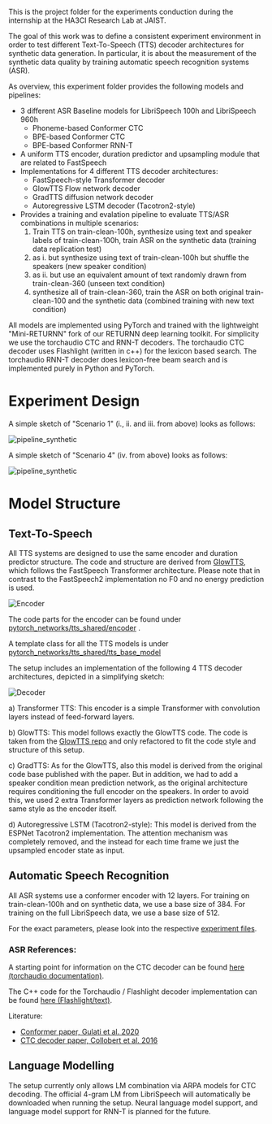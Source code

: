 This is the project folder for the experiments conduction during the internship at the HA3CI Research Lab at JAIST.

The goal of this work was to define a consistent experiment environment in order to test different Text-To-Speech (TTS) decoder architectures for synthetic data generation.
In particular, it is about the measurement of the synthetic data quality by training automatic speech recognition systems (ASR).

As overview, this experiment folder provides the following models and pipelines:
 - 3 different ASR Baseline models for LibriSpeech 100h and LibriSpeech 960h
   - Phoneme-based Conformer CTC
   - BPE-based Conformer CTC
   - BPE-based Conformer RNN-T
 - A uniform TTS encoder, duration predictor and upsampling module that are related to FastSpeech
 - Implementations for 4 different TTS decoder architectures:
   - FastSpeech-style Transformer decoder
   - GlowTTS Flow network decoder
   - GradTTS diffusion network decoder
   - Autoregressive LSTM decoder (Tacotron2-style)
 - Provides a training and evalation pipeline to evaluate TTS/ASR combinations in multiple scenarios:
   1. Train TTS on train-clean-100h, synthesize using text and speaker labels of train-clean-100h, train ASR on the synthetic data (training data replication test)
   2. as i. but synthesize using text of train-clean-100h but shuffle the speakers (new speaker condition)
   3. as ii. but use an equivalent amount of text randomly drawn from train-clean-360 (unseen text condition)
   4. synthesize all of train-clean-360, train the ASR on both original train-clean-100 and the synthetic data (combined training with new text condition)

All models are implemented using PyTorch and trained with the lightweight "Mini-RETURNN" fork of our RETURNN deep learning toolkit.
For simplicity we use the torchaudio CTC and RNN-T decoders. The torchaudio CTC decoder uses Flashlight (written in c++) for the lexicon
based search. The torchaudio RNN-T decoder does lexicon-free beam search and is implemented purely in Python and PyTorch.


Experiment Design
=================

A simple sketch of "Scenario 1" (i., ii. and iii. from above) looks as follows:

![pipeline_synthetic](/users/rossenbach/experiments/jaist_project/docs/figures/pipeline_synthetic.svg)

A simple sketch of "Scenario 4" (iv. from above) looks as follows:

![pipeline_synthetic](/users/rossenbach/experiments/jaist_project/docs/figures/pipeline_combined.svg)


Model Structure
===============

Text-To-Speech
--------------

All TTS systems are designed to use the same encoder and duration predictor structure.
The code and structure are derived from [GlowTTS](https://github.com/jaywalnut310/glow-tts),
which follows the FastSpeech Transformer architecture.
Please note that in contrast to the FastSpeech2 implementation no F0 and no energy prediction is used.

![Encoder](/users/rossenbach/experiments/jaist_project/docs/figures/encoder.svg)

The code parts for the encoder can be found under [pytorch_networks/tts_shared/encoder](/users/rossenbach/experiments/jaist_project/pytorch_networks/tts_shared/encoder) .

A template class for all the TTS models is under [pytorch_networks/tts_shared/tts_base_model](/users/rossenbach/experiments/jaist_project/pytorch_networks/tts_shared/tts_base_model)

The setup includes an implementation of the following 4 TTS decoder architectures, depicted in a simplifying sketch:


![Decoder](/users/rossenbach/experiments/jaist_project/docs/figures/tts_decoder.svg)

a) Transformer TTS: This encoder is a simple Transformer with convolution layers instead of feed-forward layers.

b) GlowTTS: This model follows exactly the GlowTTS code.
The code is taken from the [GlowTTS repo](https://github.com/jaywalnut310/glow-tts) and only refactored to fit
the code style and structure of this setup.

c) GradTTS: As for the GlowTTS, also this model is derived from the original code base published with the paper.
But in addition, we had to add a speaker condition mean prediction network, as the original architecture requires conditioning the full encoder on the speakers.
In order to avoid this, we used 2 extra Transformer layers as prediction network following the same style as the encoder itself.

d) Autoregressive LSTM (Tacotron2-style): This model is derived from the ESPNet Tacotron2 implementation.
The attention mechanism was completely removed, and the instead for each time frame we just the upsampled encoder state as input.


Automatic Speech Recognition
----------------------------

All ASR systems use a conformer encoder with 12 layers.
For training on train-clean-100h and on synthetic data, we use a base size of 384.
For training on the full LibriSpeech data, we use a base size of 512.

For the exact parameters, please look into the respective [experiment files](/users/rossenbach/experiments/jaist_project/exp_asr).

### ASR References:

A starting point for information on the CTC decoder can be found [here (torchaudio documentation)](https://pytorch.org/audio/main/tutorials/asr_inference_with_ctc_decoder_tutorial.html).

The C++ code for the Torchaudio / Flashlight decoder implementation can be found [here (Flashlight/text)](https://github.com/flashlight/text/blob/main/flashlight/lib/text/decoder/LexiconDecoder.cpp).

Literature:
 - [Conformer paper, Gulati et al. 2020](https://arxiv.org/abs/2005.08100)
 - [CTC decoder paper, Collobert et al. 2016](https://arxiv.org/pdf/1609.03193.pdf)


Language Modelling
------------------

The setup currently only allows LM combination via ARPA models for CTC decoding.
The official 4-gram LM from LibriSpeech will automatically be downloaded when running the setup.
Neural language model support, and language model support for RNN-T is planned for the future.
